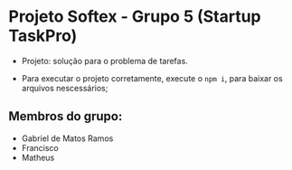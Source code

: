 # Projeto Softex - Grupo 5 (Startup TaskPro)

- Projeto: solução para o problema de tarefas.

- Para executar o projeto corretamente, execute o `npm i`, para baixar os arquivos nescessários;

## Membros do grupo:
- Gabriel de Matos Ramos
- Francisco
- Matheus